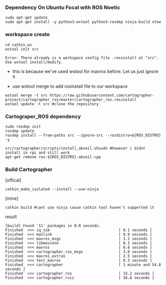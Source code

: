 ### Dependency On Ubuntu Focal with ROS Noetic
```
sudo apt-get update
sudo apt-get install -y python3-wstool python3-rosdep ninja-build stow
```
### workspace create
```
cd catkin_ws
wstool init src
```
```
Error: There already is a workspace config file .rosinstall at "src". Use wstool install/modify.
```
- this is because we've used wstool for mavros before. Let us just ignore it

- use wstool merge to add rosinstall file to our workspace
```
wstool merge -t src https://raw.githubusercontent.com/cartographer-project/cartographer_ros/master/cartographer_ros.rosinstall
wstool update -t src #clone the repository
```

### Cartograper_ROS dependency
```
sudo rosdep init
rosdep update
rosdep install --from-paths src --ignore-src --rosdistro=${ROS_DISTRO} -y

src/cartographer/scripts/install_abseil.shsudo #however i didnt install in rpi and still work
apt-get remove ros-${ROS_DISTRO}-abseil-cpp
```

### Build Cartographer
[offical]
```
catkin_make_isolated --install --use-ninja
```
[mine]
```
catkin build #cant use ninja cause catkin tool haven't supported it 
```

result
```
[build] Found '11' packages in 0.0 seconds.
Finished  <<< iq_sim                               [ 0.1 seconds ]
Finished  <<< mavlink                              [ 0.9 seconds ]
Finished  <<< mavros_msgs                          [ 1.2 seconds ]
Finished  <<< libmavconn                           [ 0.1 seconds ]
Finished  <<< mavros                               [ 0.8 seconds ]
Finished  <<< cartographer_ros_msgs                [ 3.8 seconds ]
Finished  <<< mavros_extras                        [ 2.5 seconds ]
Finished  <<< test_mavros                          [ 0.3 seconds ]
Finished  <<< cartographer                         [ 1 minute and 54.8 seconds ]
Finished  <<< cartographer_ros                     [ 33.2 seconds ]
Finished  <<< cartographer_rviz                    [ 16.6 seconds ]
```
